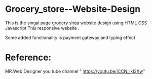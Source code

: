# Grocery_store--Website-Design

This is the singal page grocery shop website  design  using HTML CSS Javascript
This responsive website .

Some added functionality is  payment gateway  and typing effect .


# Reference:

MR.Web Designer you tube channel " https://youtu.be/lCCN_lkl3Xw" 
